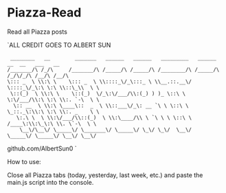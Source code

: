 # Piazza-Read
Read all Piazza posts


`ALL CREDIT GOES TO ALBERT SUN

     ________   __        _______   ______   ______   _________   ______   __  __   ___   __      
    /_______/\ /_/\     /_______/\ /_____/\ /_____/\ /________/\ /_____/\ /_/\/_/\ /__/\ /__/\    
    \::: _  \ \\:\ \    \::: _  \ \\::::_\/_\:::_ \ \\__.::.__\/ \::::_\/_\:\ \:\ \\::\_\\  \ \   
     \::(_)  \ \\:\ \    \::(_)  \/_\:\/___/\\:(_) ) )_ \::\ \    \:\/___/\\:\ \:\ \\:. `-\  \ \  
      \:: __  \ \\:\ \____\::  _  \ \\::___\/_\: __ `\ \ \::\ \    \_::._\:\\:\ \:\ \\:. _    \ \ 
       \:.\ \  \ \\:\/___/\\::(_)  \ \\:\____/\\ \ `\ \ \ \::\ \     /____\:\\:\_\:\ \\. \`-\  \ \
        \__\/\__\/ \_____\/ \_______\/ \_____\/ \_\/ \_\/  \__\/     \_____\/ \_____\/ \__\/ \__\/
                                                                                              
                                                                                              
                                                                                             
                                                                                            
  github.com/AlbertSun0
`

How to use:

Close all Piazza tabs (today, yesterday, last week, etc.) and paste the main.js script into the console.
